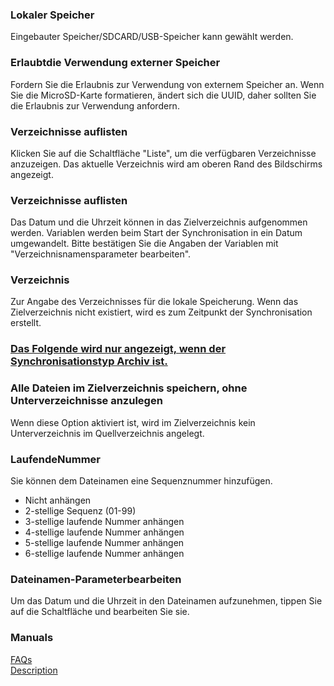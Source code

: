 ### Lokaler Speicher  

Eingebauter Speicher/SDCARD/USB-Speicher kann gewählt werden.   

### Erlaubtdie Verwendung externer Speicher  

Fordern Sie die Erlaubnis zur Verwendung von externem Speicher an. Wenn Sie die MicroSD-Karte formatieren, ändert sich die UUID, daher sollten Sie die Erlaubnis zur Verwendung anfordern.  

### Verzeichnisse auflisten  

Klicken Sie auf die Schaltfläche "Liste", um die verfügbaren Verzeichnisse anzuzeigen. Das aktuelle Verzeichnis wird am oberen Rand des Bildschirms angezeigt.  

### Verzeichnisse auflisten  
Das Datum und die Uhrzeit können in das Zielverzeichnis aufgenommen werden. Variablen werden beim Start der Synchronisation in ein Datum umgewandelt. Bitte bestätigen Sie die Angaben der Variablen mit "Verzeichnisnamensparameter bearbeiten".  

### Verzeichnis  
Zur Angabe des Verzeichnisses für die lokale Speicherung. Wenn das Zielverzeichnis nicht existiert, wird es zum Zeitpunkt der Synchronisation erstellt.  

### <u>Das Folgende wird nur angezeigt, wenn der Synchronisationstyp Archiv ist.</u>  
### Alle Dateien im Zielverzeichnis speichern, ohne Unterverzeichnisse anzulegen  
Wenn diese Option aktiviert ist, wird im Zielverzeichnis kein Unterverzeichnis im Quellverzeichnis angelegt.  

### LaufendeNummer  

Sie können dem Dateinamen eine Sequenznummer hinzufügen.  

- Nicht anhängen  
- 2-stellige Sequenz (01-99)  
- 3-stellige laufende Nummer anhängen  
- 4-stellige laufende Nummer anhängen  
- 5-stellige laufende Nummer anhängen  
- 6-stellige laufende Nummer anhängen  

### Dateinamen-Parameterbearbeiten  

Um das Datum und die Uhrzeit in den Dateinamen aufzunehmen, tippen Sie auf die Schaltfläche und bearbeiten Sie sie.  

### Manuals  
[FAQs](https://sentaroh.github.io/Documents/SMBSync3/SMBSync3_FAQ_EN.htm)  
[Description](https://sentaroh.github.io/Documents/SMBSync3/SMBSync3_Desc_EN.htm)  
